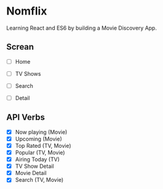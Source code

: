 # Nomflix

Learning React and ES6 by building a Movie Discovery App.

## Screan

- [ ] Home
- [ ] TV Shows
- [ ] Search
- [ ] Detail


## API Verbs
- [x] Now playing (Movie)
- [x] Upcoming (Movie)
- [x] Top Rated (TV, Movie)
- [x] Popular (TV, Movie)
- [x] Airing Today (TV)
- [x] TV Show Detail
- [x] Movie Detail
- [x] Search (TV, Movie)